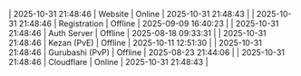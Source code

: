 | 2025-10-31 21:48:46 | Website | Online | 2025-10-31 21:48:43 |
| 2025-10-31 21:48:46 | Registration | Offline | 2025-09-09 16:40:23 |
| 2025-10-31 21:48:46 | Auth Server | Offline | 2025-08-18 09:33:31 |
| 2025-10-31 21:48:46 | Kezan (PvE) | Offline | 2025-10-11 12:51:30 |
| 2025-10-31 21:48:46 | Gurubashi (PvP) | Offline | 2025-08-23 21:44:06 |
| 2025-10-31 21:48:46 | Cloudflare | Online | 2025-10-31 21:48:43 |
